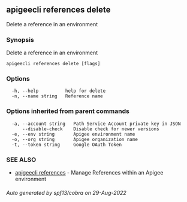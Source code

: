 ## apigeecli references delete

Delete a reference in an environment

### Synopsis

Delete a reference in an environment

```
apigeecli references delete [flags]
```

### Options

```
  -h, --help          help for delete
  -n, --name string   Reference name
```

### Options inherited from parent commands

```
  -a, --account string   Path Service Account private key in JSON
      --disable-check    Disable check for newer versions
  -e, --env string       Apigee environment name
  -o, --org string       Apigee organization name
  -t, --token string     Google OAuth Token
```

### SEE ALSO

* [apigeecli references](apigeecli_references.md)	 - Manage References within an Apigee environment

###### Auto generated by spf13/cobra on 29-Aug-2022
